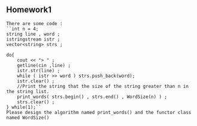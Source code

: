 Homework1
---------
	There are some code :
    ``int n = 4;
    string line , word ;
    istringstream istr ;
    vector<string> strs ;

    do{
        cout << "> " ;
        getline(cin ,line) ;
        istr.str(line) ;
        while ( istr >> word ) strs.push_back(word);
        istr.clear() ;
        //Print the string that the size of the string greater than n in the string list.
        print_words( strs.begin() , strs.end() , WordSize(n) ) ;
        strs.clear() ;
    } while(1);``
	Please design the algorithm named print_words() and the functor class named WordSize()
	
